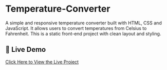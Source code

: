# Temperature-Converter
A simple and responsive temperature converter built with HTML, CSS and JavaScript. It allows users to convert temperatures from Celsius to Fahrenheit. This is a static front-end project with clean layout and styling.

## 🔗 Live Demo
[Click Here to View the Live Project](https://roshanrrana.github.io/Temperature-Converter/)
